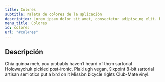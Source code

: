 ```yaml
---
title: Colores
subtitle: Paleta de colores de la aplicación
description: Lorem ipsum dolor sit amet, consectetur adipiscing elit. Morbi facilisis et diam a aliquam. Quisque tellus diam, venenatis sit amet semper consequat.
menu_title: Colores
id: colores   
url: "#colores"
---
```

 
## Descripción
Chia quinoa meh, you probably haven't heard of them sartorial Holowaychuk pickled post-ironic. Plaid ugh vegan, Sixpoint 8-bit sartorial artisan semiotics put a bird on it Mission bicycle rights Club-Mate vinyl.